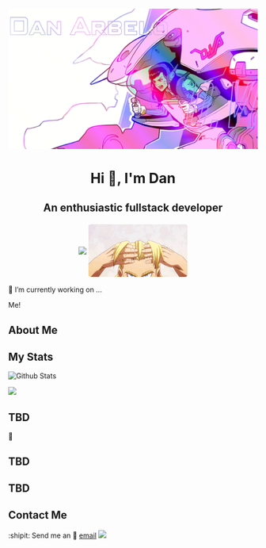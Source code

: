 


<a href="https://govepitr.github.io" target="_blank"><img src="./Assets/images/D.Va.png">
</a>






<div align="center">
  <h1> Hi 👋, I'm Dan</h1>
    <h2>
      <p>An enthusiastic fullstack developer</p>
      <img src="https://weather-icon.journeyad.repl.co/@mesa?v=1" align="center"/>
      <img src="./Assets/images/Pillar.gif" align="center">
    </h2>
</div>

  

🔭 I’m currently working on ... 

  Me!


  <p align="center">

  </p>

  <p align="center">

  </p>
  
  ## About Me
  

  

  

  


  ## My Stats
   
![Github Stats](https://github-readme-stats.govepitr.vercel.app/api?username=Govepitr&show_icons=true&bg_color=23,6dedfa,131240&title_color=000000&text_color=ffffff&icon_color=ffffff)

![](https://github-readme-stats.govepitr.vercel.app/api/top-langs?username=Govepitr&langs_count=6&layout=compact&bg_color=23,6dedfa,131240&title_color=000000&text_color=ffffff&icon_color=ffffff)
  




  ## TBD
  🚀 




  

  ## TBD
  

  




  ## TBD
   








  ## Contact Me
  :shipit: Send me an 📜 [email](mailto:dan@arbelo.me) 
![](https://hit.yhype.me/github/profile?user_id=75289900)